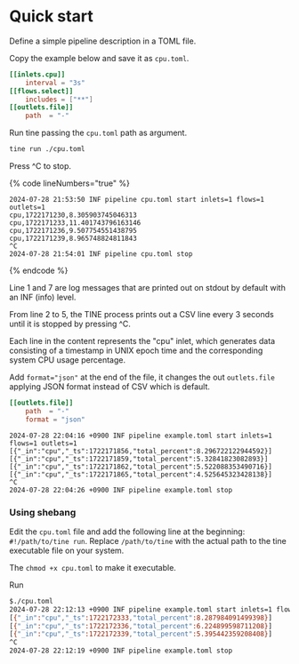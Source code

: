# Quick start

Define a simple pipeline description in a TOML file.

Copy the example below and save it as `cpu.toml`.

```toml
[[inlets.cpu]]
    interval = "3s"
[[flows.select]]
    includes = ["**"]
[[outlets.file]]
    path  = "-"
```

Run tine passing the `cpu.toml` path  as argument.

```bash
tine run ./cpu.toml
```

Press ^C to stop.

{% code lineNumbers="true" %}
```
2024-07-28 21:53:50 INF pipeline cpu.toml start inlets=1 flows=1 outlets=1
cpu,1722171230,8.305903745046313
cpu,1722171233,11.401743796163146
cpu,1722171236,9.507754551438795
cpu,1722171239,8.965748824811843
^C
2024-07-28 21:54:01 INF pipeline cpu.toml stop
```
{% endcode %}

Line 1 and 7 are log messages that are printed out on stdout by default with an INF (info) level.

From line 2 to 5, the TINE process prints out a CSV line every 3 seconds until it is stopped by pressing ^C.

Each line in the content represents the "cpu" inlet, which generates data consisting of a timestamp in UNIX epoch time and the corresponding system CPU usage percentage.

Add `format="json"` at the end of the file, it changes the out `outlets.file` applying JSON format instead of CSV which is default.

```toml
[[outlets.file]]
    path  = "-"
    format = "json"
```

```
2024-07-28 22:04:16 +0900 INF pipeline example.toml start inlets=1 flows=1 outlets=1
[{"_in":"cpu","_ts":1722171856,"total_percent":8.296722122944592}]
[{"_in":"cpu","_ts":1722171859,"total_percent":5.32841823082893}]
[{"_in":"cpu","_ts":1722171862,"total_percent":5.522088353490716}]
[{"_in":"cpu","_ts":1722171865,"total_percent":4.525645323428138}]
^C
2024-07-28 22:04:26 +0900 INF pipeline example.toml stop
```

### Using shebang

Edit the `cpu.toml` file and add the following line at the beginning: `#!/path/to/tine run`. Replace `/path/to/tine` with the actual path to the tine executable file on your system.

The `chmod +x cpu.toml` to make it executable.

Run

```bash
$./cpu.toml
2024-07-28 22:12:13 +0900 INF pipeline example.toml start inlets=1 flows=1 outlets=1
[{"_in":"cpu","_ts":1722172333,"total_percent":8.287984091499398}]
[{"_in":"cpu","_ts":1722172336,"total_percent":6.224899598711208}]
[{"_in":"cpu","_ts":1722172339,"total_percent":5.395442359208408}]
^C
2024-07-28 22:12:19 +0900 INF pipeline example.toml stop
```

